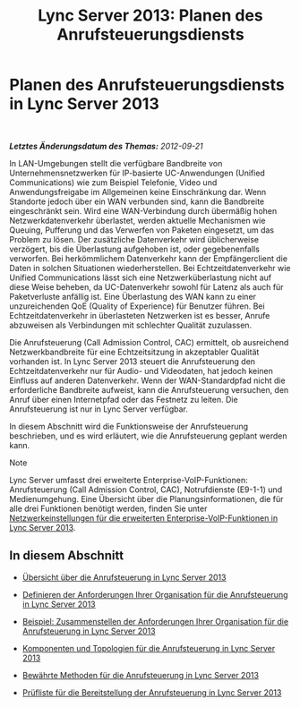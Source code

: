 ﻿---
title: 'Lync Server 2013: Planen des Anrufsteuerungsdiensts'
TOCTitle: Planen des Anrufsteuerungsdiensts
ms:assetid: ca367138-adf5-4119-bc40-5ddf335ed22f
ms:mtpsurl: https://technet.microsoft.com/de-de/library/Gg398842(v=OCS.15)
ms:contentKeyID: 49295402
ms.date: 05/19/2016
mtps_version: v=OCS.15
ms.translationtype: HT
---

# Planen des Anrufsteuerungsdiensts in Lync Server 2013

 

_**Letztes Änderungsdatum des Themas:** 2012-09-21_

In LAN-Umgebungen stellt die verfügbare Bandbreite von Unternehmensnetzwerken für IP-basierte UC-Anwendungen (Unified Communications) wie zum Beispiel Telefonie, Video und Anwendungsfreigabe im Allgemeinen keine Einschränkung dar. Wenn Standorte jedoch über ein WAN verbunden sind, kann die Bandbreite eingeschränkt sein. Wird eine WAN-Verbindung durch übermäßig hohen Netzwerkdatenverkehr überlastet, werden aktuelle Mechanismen wie Queuing, Pufferung und das Verwerfen von Paketen eingesetzt, um das Problem zu lösen. Der zusätzliche Datenverkehr wird üblicherweise verzögert, bis die Überlastung aufgehoben ist, oder gegebenenfalls verworfen. Bei herkömmlichem Datenverkehr kann der Empfängerclient die Daten in solchen Situationen wiederherstellen. Bei Echtzeitdatenverkehr wie Unified Communications lässt sich eine Netzwerküberlastung nicht auf diese Weise beheben, da UC-Datenverkehr sowohl für Latenz als auch für Paketverluste anfällig ist. Eine Überlastung des WAN kann zu einer unzureichenden QoE (Quality of Experience) für Benutzer führen. Bei Echtzeitdatenverkehr in überlasteten Netzwerken ist es besser, Anrufe abzuweisen als Verbindungen mit schlechter Qualität zuzulassen.

Die Anrufsteuerung (Call Admission Control, CAC) ermittelt, ob ausreichend Netzwerkbandbreite für eine Echtzeitsitzung in akzeptabler Qualität vorhanden ist. In Lync Server 2013 steuert die Anrufsteuerung den Echtzeitdatenverkehr nur für Audio- und Videodaten, hat jedoch keinen Einfluss auf anderen Datenverkehr. Wenn der WAN-Standardpfad nicht die erforderliche Bandbreite aufweist, kann die Anrufsteuerung versuchen, den Anruf über einen Internetpfad oder das Festnetz zu leiten. Die Anrufsteuerung ist nur in Lync Server verfügbar.

In diesem Abschnitt wird die Funktionsweise der Anrufsteuerung beschrieben, und es wird erläutert, wie die Anrufsteuerung geplant werden kann.


> [!NOTE]
> Lync Server umfasst drei erweiterte Enterprise-VoIP-Funktionen: Anrufsteuerung (Call Admission Control, CAC), Notrufdienste (E9-1-1) und Medienumgehung. Eine Übersicht über die Planungsinformationen, die für alle drei Funktionen benötigt werden, finden Sie unter <A href="lync-server-2013-network-settings-for-the-advanced-enterprise-voice-features.md">Netzwerkeinstellungen für die erweiterten Enterprise-VoIP-Funktionen in Lync Server 2013</A>.



## In diesem Abschnitt

  - [Übersicht über die Anrufsteuerung in Lync Server 2013](lync-server-2013-overview-of-call-admission-control.md)

  - [Definieren der Anforderungen Ihrer Organisation für die Anrufsteuerung in Lync Server 2013](lync-server-2013-defining-your-requirements-for-call-admission-control.md)

  - [Beispiel: Zusammenstellen der Anforderungen Ihrer Organisation für die Anrufsteuerung in Lync Server 2013](lync-server-2013-example-of-gathering-your-requirements-for-call-admission-control.md)

  - [Komponenten und Topologien für die Anrufsteuerung in Lync Server 2013](lync-server-2013-components-and-topologies-for-cac.md)

  - [Bewährte Methoden für die Anrufsteuerung in Lync Server 2013](lync-server-2013-best-practices-for-call-admission-control.md)

  - [Prüfliste für die Bereitstellung der Anrufsteuerung in Lync Server 2013](lync-server-2013-deployment-checklist-for-call-admission-control.md)

